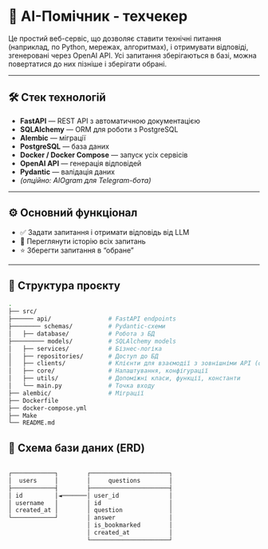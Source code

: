 # 🤖 AI-Помічник - техчекер

Це простий веб-сервіс, що дозволяє ставити технічні питання (наприклад, по Python, мережах, алгоритмах), і отримувати відповіді, згенеровані через OpenAI API. 
Усі запитання зберігаються в базі, можна повертатися до них пізніше і зберігати обрані.

---

## 🛠 Стек технологій

- **FastAPI** — REST API з автоматичною документацією
- **SQLAlchemy** — ORM для роботи з PostgreSQL
- **Alembic** — міграції
- **PostgreSQL** — база даних
- **Docker / Docker Compose** — запуск усіх сервісів
- **OpenAI API** — генерація відповідей
- **Pydantic** — валідація даних
- *(опційно: AIOgram для Telegram-бота)*

---

## ⚙️ Основний функціонал

- ✅ Задати запитання і отримати відповідь від LLM
- 📜 Переглянути історію всіх запитань
- ⭐ Зберегти запитання в “обране”

---

## 📂 Структура проєкту

```bash
.
├── src/
├────── api/                # FastAPI endpoints
├──────── schemas/          # Pydantic-схеми
│   ├── database/           # Робота з БД
├───────── models/          # SQLAlchemy models
│   ├── services/           # Бізнес-логіка
│   ├── repositories/       # Доступ до БД
│   ├── clients/            # Клієнти для взаємодії з зовнішніми API (openai api)
│   ├── core/               # Налаштування, конфігурації
│   ├── utils/              # Допоміжні класи, функції, константи
│   └── main.py             # Точка входу
├── alembic/                # Міграції
├── Dockerfile
├── docker-compose.yml
├── Make
└── README.md

```

## 🧭 Схема бази даних (ERD)
```bash

┌────────────┐        ┌──────────────────────┐
│  users     │        │     questions        │
├────────────┤        ├──────────────────────┤
│ id         │◄───────│ user_id              │
│ username   │        │ id                   │
│ created_at │        │ question             │
└────────────┘        │ answer               │
                      │ is_bookmarked        │
                      │ created_at           │
                      └──────────────────────┘
```